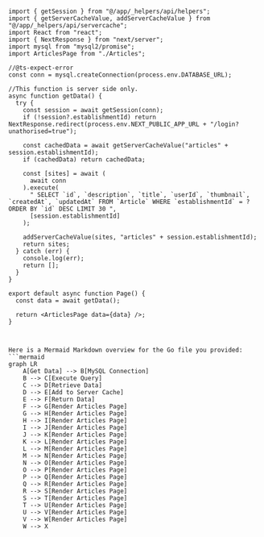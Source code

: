 ```tsx

import { getSession } from "@/app/_helpers/api/helpers";
import { getServerCacheValue, addServerCacheValue } from "@/app/_helpers/api/servercache";
import React from "react";
import { NextResponse } from "next/server";
import mysql from "mysql2/promise";
import ArticlesPage from "./Articles";

//@ts-expect-error
const conn = mysql.createConnection(process.env.DATABASE_URL);

//This function is server side only.
async function getData() {
  try {
    const session = await getSession(conn);
    if (!session?.establishmentId) return NextResponse.redirect(process.env.NEXT_PUBLIC_APP_URL + "/login?unathorised=true");

    const cachedData = await getServerCacheValue("articles" + session.establishmentId);
    if (cachedData) return cachedData;

    const [sites] = await (
      await conn
    ).execute(
      " SELECT `id`, `description`, `title`, `userId`, `thumbnail`, `createdAt`, `updatedAt` FROM `Article` WHERE `establishmentId` = ? ORDER BY `id` DESC LIMIT 30 ",
      [session.establishmentId]
    );

    addServerCacheValue(sites, "articles" + session.establishmentId);
    return sites;
  } catch (err) {
    console.log(err);
    return [];
  }
}

export default async function Page() {
  const data = await getData();

  return <ArticlesPage data={data} />;
}


```

```mermaid

Here is a Mermaid Markdown overview for the Go file you provided:
```mermaid
graph LR
    A[Get Data] --> B[MySQL Connection]
    B --> C[Execute Query]
    C --> D[Retrieve Data]
    D --> E[Add to Server Cache]
    E --> F[Return Data]
    F --> G[Render Articles Page]
    G --> H[Render Articles Page]
    H --> I[Render Articles Page]
    I --> J[Render Articles Page]
    J --> K[Render Articles Page]
    K --> L[Render Articles Page]
    L --> M[Render Articles Page]
    M --> N[Render Articles Page]
    N --> O[Render Articles Page]
    O --> P[Render Articles Page]
    P --> Q[Render Articles Page]
    Q --> R[Render Articles Page]
    R --> S[Render Articles Page]
    S --> T[Render Articles Page]
    T --> U[Render Articles Page]
    U --> V[Render Articles Page]
    V --> W[Render Articles Page]
    W --> X

```
